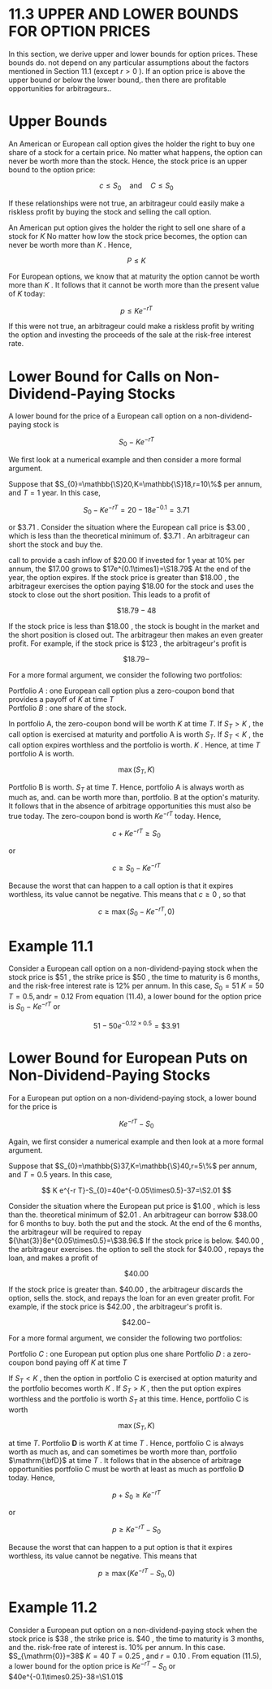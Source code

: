 # 11.3  UPPER AND LOWER BOUNDS FOR OPTION PRICES  

In this section, we derive upper and lower bounds for option prices. These bounds do. not depend on any particular assumptions about the factors mentioned in Section 11.1 (except $r>0$ ). If an option price is above the upper bound or below the lower bound,. then there are profitable opportunities for arbitrageurs..  

# Upper Bounds  

An American or European call option gives the holder the right to buy one share of a stock for a certain price. No matter what happens, the option can never be worth more than the stock. Hence, the stock price is an upper bound to the option price:  

$$
c\leq S_{0}\quad{\mathrm{and}}\quad C\leq S_{0}
$$  

If these relationships were not true, an arbitrageur could easily make a riskless profit by buying the stock and selling the call option.  

An American put option gives the holder the right to sell one share of a stock for $K$ No matter how low the stock price becomes, the option can never be worth more than $K$ . Hence,  

$$
P\leq K
$$  

For European options, we know that at maturity the option cannot be worth more than $K$ . It follows that it cannot be worth more than the present value of $K$ today:  

$$
p\leq K e^{-r T}
$$  

If this were not true, an arbitrageur could make a riskless profit by writing the option and investing the proceeds of the sale at the risk-free interest rate.  

# Lower Bound for Calls on Non-Dividend-Paying Stocks  

A lower bound for the price of a European call option on a non-dividend-paying stock is  

$$
S_{0}\mathrm{~-~}K e^{-r T}
$$  

We first look at a numerical example and then consider a more formal argument.  

Suppose that $S_{0}=\mathbb{\S}20,K=\mathbb{\S}18,r=10\%$ per annum, and $T=1$ year. In this case,  

$$
S_{0}-K e^{-r T}=20-18e^{-0.1}=3.71
$$  

or $\$3.71$ . Consider the situation where the European call price is $\$3.00$ , which is less than the theoretical minimum of. $\$3.71$ . An arbitrageur can short the stock and buy the.  

call to provide a cash inflow of $\$20.00$ If invested for 1 year at $10\%$ per annum, the $\$17.00$ grows to $17e^{0.1\times1}=\S18.79$ At the end of the year, the option expires. If the stock price is greater than $\$18.00$ , the arbitrageur exercises the option paying $\$18.00$ for the stock and uses the stock to close out the short position. This leads to a profit of  

$$
\$18.79-48
$$  

If the stock price is less than $\$18.00$ , the stock is bought in the market and the short position is closed out. The arbitrageur then makes an even greater profit. For example, if the stock price is $\$123$ , the arbitrageur's profit is  

$$
\$18.79-
$$  

For a more formal argument, we consider the following two portfolios:  

Portfolio $A$ : one European call option plus a zero-coupon bond that provides a payoff of $K$ at time $T$   
Portfolio $B$ : one share of the stock.  

In portfolio A, the zero-coupon bond will be worth $K$ at time $T.$ If $S_{T}>K$ , the call option is exercised at maturity and portfolio A is worth $S_{T}.$ If $S_{T}<K$ , the call option expires worthless and the portfolio is worth. $K$ . Hence, at time $T$ portfolio A is worth.  

$$
\operatorname*{max}(S_{T},K)
$$  

Portfolio B is worth. $S_{T}$ at time $T.$ Hence, portfolio A is always worth as much as, and. can be worth more than, portfolio. $\mathrm{B}$ at the option's maturity. It follows that in the absence of arbitrage opportunities this must also be true today. The zero-coupon bond is worth $K e^{-r T}$ today. Hence,  

$$
c+K e^{-r T}\geq S_{0}
$$  

or  

$$
c\ge S_{0}-K e^{-r T}
$$  

Because the worst that can happen to a call option is that it expires worthless, its value cannot be negative. This means that $c\geq0$ , so that  

$$
c\ge\operatorname*{max}(S_{0}-K e^{-r T},0)
$$  

# Example 11.1  

Consider a European call option on a non-dividend-paying stock when the stock price is $\$51$ , the strike price is $\$50$ , the time to maturity is 6 months, and the risk-free interest rate is $12\%$ per annum. In this case, $S_{0}=51$ $K=50$ $T=0.5,\mathrm{and}r=0.12$ From equation (11.4), a lower bound for the option price is $S_{0}\mathrm{~-~}K e^{-r T}$ or  

$$
51-50e^{-0.12\times0.5}=\$3.91
$$  

# Lower Bound for European Puts on Non-Dividend-Paying Stocks  

For a European put option on a non-dividend-paying stock, a lower bound for the price is  

$$
K e^{-r T}-S_{0}
$$  

Again, we first consider a numerical example and then look at a more formal argument.  

Suppose that $S_{0}=\mathbb{S}37,K=\mathbb{\S}40,r=5\%$ per annum, and $T=0.5$ years. In this case,  

$$
K e^{-r T}-S_{0}=40e^{-0.05\times0.5}-37=\S2.01
$$  

Consider the situation where the European put price is $\$1.00$ , which is less than the. theoretical minimum of $\$2.01$ . An arbitrageur can borrow $\$38.00$ for 6 months to buy. both the put and the stock. At the end of the 6 months, the arbitrageur will be required to repay ${\hat{3}}8e^{0.05\times0.5}=\$38.96.$ If the stock price is below. $\$40.00$ , the arbitrageur exercises. the option to sell the stock for $\$40.00$ , repays the loan, and makes a profit of  

$$
\$40.00
$$  

If the stock price is greater than. $\$40.00$ , the arbitrageur discards the option, sells the. stock, and repays the loan for an even greater profit. For example, if the stock price is $\$42.00$ , the arbitrageur's profit is.  

$$
\$42.00-
$$  

For a more formal argument, we consider the following two portfolios:  

Portfolio $C$ : one European put option plus one share Portfolio $D$ : a zero-coupon bond paying off $K$ at time $T$  

If $S_{T}<K$ , then the option in portfolio $\mathrm{C}$ is exercised at option maturity and the portfolio becomes worth $K$ . If $S_{T}>K$ , then the put option expires worthless and the portfolio is worth $S_{T}$ at this time. Hence, portfolio $\mathrm{C}$ is worth  

$$
\operatorname*{max}(S_{T},K)
$$  

at time $T.$ Portfolio $\mathbf{D}$ is worth $K$ at time $T$ . Hence, portfolio $\mathrm{C}$ is always worth as much as, and can sometimes be worth more than, portfolio $\mathrm{\bfD}$ at time $T$ . It follows that in the absence of arbitrage opportunities portfolio $\mathrm{C}$ must be worth at least as much as portfolio $\mathbf{D}$ today. Hence,  

$$
p+S_{0}\geq K e^{-r T}
$$  

or  

$$
p\ge K e^{-r T}-S_{0}
$$  

Because the worst that can happen to a put option is that it expires worthless, its value cannot be negative. This means that  

$$
p\ge\operatorname*{max}(K e^{-r T}-S_{0},0)
$$  

# Example 11.2  

Consider a European put option on a non-dividend-paying stock when the stock price is $\$38$ , the strike price is. $\$40$ , the time to maturity is 3 months, and the. risk-free rate of interest is. $10\%$ per annum. In this case. $S_{\mathrm{0}}=38\$ $K=40$ $T=0.25$ , and $r=0.10$ . From equation (11.5), a lower bound for the option price is $K e^{-r T}-S_{0}$ or $40e^{-0.1\times0.25}-38=\S1.01$  
